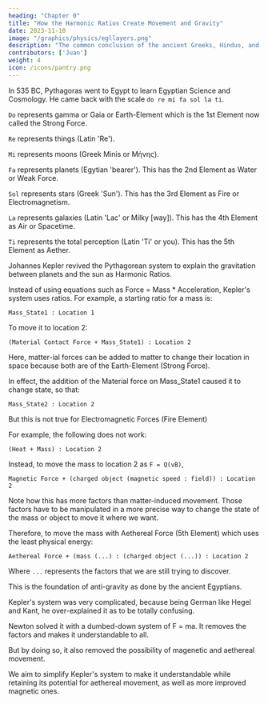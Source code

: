 ```yaml
---
heading: "Chapter 0"
title: "How the Harmonic Ratios Create Movement and Gravity"
date: 2023-11-10
image: "/graphics/physics/egllayers.png"
description: "The common conclusion of the ancient Greeks, Hindus, and Chinese"
contributors: ['Juan']
weight: 4
icon: /icons/pantry.png
---
```



In 535 BC, Pythagoras went to Egypt to learn Egyptian Science and Cosmology. He came back with the scale `do re mi fa sol la ti`.

`Do` represents gamma or Gaia or Earth-Element which is the 1st Element now called the Strong Force.

`Re` represents things (Latin 'Re').

`Mi` represents moons (Greek Minis or Μήνης).

`Fa` represents planets (Egytian 'bearer'). This has the 2nd Element as Water or Weak Force.

`Sol` represents stars (Greek 'Sun'). This has the 3rd Element as Fire or Electromagnetism.

`La` represents galaxies (Latin 'Lac' or Milky [way]). This has the 4th Element as Air or Spacetime.

`Ti` represents the total perception (Latin 'Ti' or you). This has the 5th Element as Aether.

Johannes Kepler revived the Pythagorean system to explain the gravitation between planets and the sun as Harmonic Ratios.

Instead of using equations such as Force = Mass * Acceleration, Kepler's system uses ratios. For example, a starting ratio for a mass is:

```
Mass_State1 : Location 1
```

To move it to location 2:

```
(Material Contact Force + Mass_State1) : Location 2
```

Here, matter-ial forces can be added to matter to change their location in space because both are of the Earth-Element (Strong Force).

In effect, the addition of the Material force on Mass_State1 caused it to change state, so that:

```
Mass_State2 : Location 2
```

But this is not true for Electromagnetic Forces (Fire Element)

For example, the following does not work:

```
(Heat + Mass) : Location 2
```

Instead, to move the mass to location 2 as `F = Q(vB)`,

```
Magnetic Force + (charged object (magnetic speed : field)) : Location 2
```

Note how this has more factors than matter-induced movement. Those factors have to be manipulated in a more precise way to change the state of the mass or object to move it where we want.

Therefore, to move the mass with Aethereal Force (5th Element) which uses the least physical energy:

```
Aethereal Force + (mass (...) : (charged object (...)) : Location 2
```

Where `...` represents the factors that we are still trying to discover.

This is the foundation of anti-gravity as done by the ancient Egyptians.

Kepler's system was very complicated, because being German like Hegel and Kant, he over-explained it as to be totally confusing.

Newton solved it with a dumbed-down system of F = ma. It removes the factors and makes it understandable to all. 

But by doing so, it also removed the possibility of magenetic and aethereal movement.

We aim to simplify Kepler's system to make it understandable while retaining its potential for aethereal movement, as well as more improved magnetic ones.
